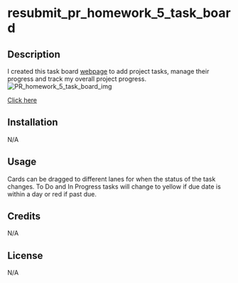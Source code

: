 # resubmit_pr_homework_5_task_board

## Description

I created this task board <a href="https://parros.github.io/resubmit_pr_homework_5_task_board/" target="_blank">webpage</a> to add project tasks, manage their progress and track my overall project progress.
![PR_homework_5_task_board_img](https://github.com/parros/PR_homework_5_task_board/assets/161364350/a9a5edea-a780-4b91-8e3c-c0b11f099f3b)

<a href=#license>Click here</a>

## <span id=install>Installation</span>

N/A

## Usage

Cards can be dragged to different lanes for when the status of the task changes. To Do and In Progress tasks will change to yellow if due date is within a day or red if past due.

## Credits

N/A

## <span id=license>License</span>

N/A
